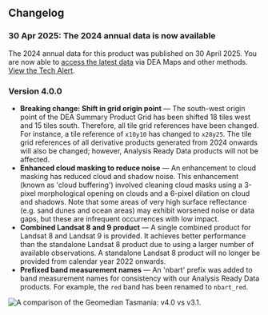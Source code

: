 ## Changelog

<span id="v4.0.0"></span>

### 30 Apr 2025: The 2024 annual data is now available

The 2024 annual data for this product was published on 30 April 2025. You are now able to [access the latest data](./?tab=access) via DEA Maps and other methods. [View the Tech Alert](https://communication.ga.gov.au/link/id/zzzz6811775c5a24b812Pzzzz6567c8b713b5b826/page.html).

### Version 4.0.0

* **Breaking change: Shift in grid origin point** &mdash; The south-west origin point of the DEA Summary Product Grid has been shifted 18 tiles west and 15 tiles south. Therefore, all tile grid references have been changed. For instance, a tile reference of `x10y10` has changed to `x28y25`. The tile grid references of all derivative products generated from 2024 onwards will also be changed; however, Analysis Ready Data products will not be affected.
* **Enhanced cloud masking to reduce noise** &mdash; An enhancement to cloud masking has reduced cloud and shadow noise. This enhancement (known as 'cloud buffering') involved cleaning cloud masks 
 using a 3-pixel morphological opening on clouds and a 6-pixel dilation on cloud and shadows. Note that some areas of very high surface reflectance (e.g. sand dunes and ocean areas) may exhibit worsened noise or data gaps, but these are infrequent occurrences with low impact.
* **Combined Landsat 8 and 9 product** &mdash; A single combined product for Landsat 8 and Landsat 9 is provided. It achieves better performance than the standalone Landsat 8 product due to using a larger number of available observations. A standalone Landsat 8 product will no longer be provided from calendar year 2022 onwards.
* **Prefixed band measurement names** &mdash; An 'nbart' prefix was added to band measurement names for consistency with our Analysis Ready Data products. For example, the `red` band has been renamed to `nbart_red`.

<img src="/_static/geomedian/Geomedian_2020_Tasmania_v4_0_vs_v3_1.gif" alt="A comparison of the Geomedian Tasmania: v4.0 vs v3.1." style="max-width: 600px;">
